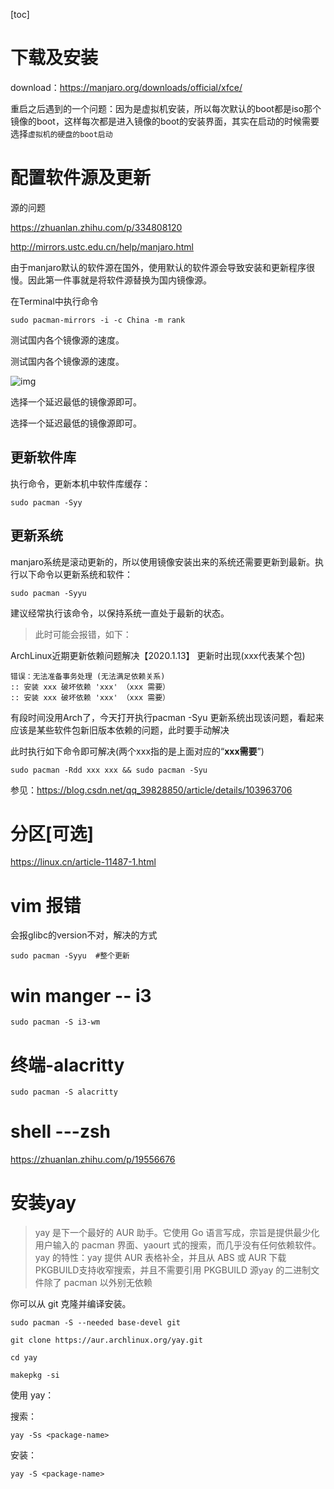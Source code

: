 [toc]



# 下载及安装

download：https://manjaro.org/downloads/official/xfce/

重启之后遇到的一个问题：因为是虚拟机安装，所以每次默认的boot都是iso那个镜像的boot，这样每次都是进入镜像的boot的安装界面，其实在启动的时候需要选择`虚拟机的硬盘的boot启动`





# 配置软件源及更新

源的问题

https://zhuanlan.zhihu.com/p/334808120

http://mirrors.ustc.edu.cn/help/manjaro.html

由于manjaro默认的软件源在国外，使用默认的软件源会导致安装和更新程序很慢。因此第一件事就是将软件源替换为国内镜像源。

在Terminal中执行命令

```text
sudo pacman-mirrors -i -c China -m rank
```

测试国内各个镜像源的速度。

测试国内各个镜像源的速度。

![img](https://pic1.zhimg.com/80/v2-76bbdcb3c6369fa2e95c68b980e85984_1440w.jpg)

选择一个延迟最低的镜像源即可。



选择一个延迟最低的镜像源即可。

## 更新软件库

执行命令，更新本机中软件库缓存：

```text
sudo pacman -Syy
```

## 更新系统

manjaro系统是滚动更新的，所以使用镜像安装出来的系统还需要更新到最新。执行以下命令以更新系统和软件：

```text
sudo pacman -Syyu
```

建议经常执行该命令，以保持系统一直处于最新的状态。

> 此时可能会报错，如下：



ArchLinux近期更新依赖问题解决【2020.1.13】
更新时出现(xxx代表某个包)

```shell
错误：无法准备事务处理 (无法满足依赖关系)
:: 安装 xxx 破坏依赖 'xxx' （xxx 需要）
:: 安装 xxx 破坏依赖 'xxx' （xxx 需要）
```

有段时间没用Arch了，今天打开执行pacman -Syu 更新系统出现该问题，看起来应该是某些软件包新旧版本依赖的问题，此时要手动解决

此时执行如下命令即可解决(两个xxx指的是上面对应的“**xxx需要**”)

```shell
sudo pacman -Rdd xxx xxx && sudo pacman -Syu
```

参见：https://blog.csdn.net/qq_39828850/article/details/103963706





# 分区[可选]

https://linux.cn/article-11487-1.html





# vim 报错

会报glibc的version不对，解决的方式

````shell
sudo pacman -Syyu  #整个更新
````



# win manger -- i3

```shell
sudo pacman -S i3-wm
```



# 终端-alacritty

```shell
sudo pacman -S alacritty
```





# shell ---zsh

https://zhuanlan.zhihu.com/p/19556676



# 安装yay

> yay 是下一个最好的 AUR 助手。它使用 Go 语言写成，宗旨是提供最少化用户输入的 pacman 界面、yaourt 式的搜索，而几乎没有任何依赖软件。yay 的特性：yay 提供 AUR 表格补全，并且从 ABS 或 AUR 下载 PKGBUILD支持收窄搜索，并且不需要引用 PKGBUILD 源yay 的二进制文件除了 pacman 以外别无依赖

你可以从 git 克隆并编译安装。

```text
sudo pacman -S --needed base-devel git

git clone https://aur.archlinux.org/yay.git

cd yay

makepkg -si

```

使用 yay：

搜索：

```text
yay -Ss <package-name>
```

安装：

```text
yay -S <package-name>
```



